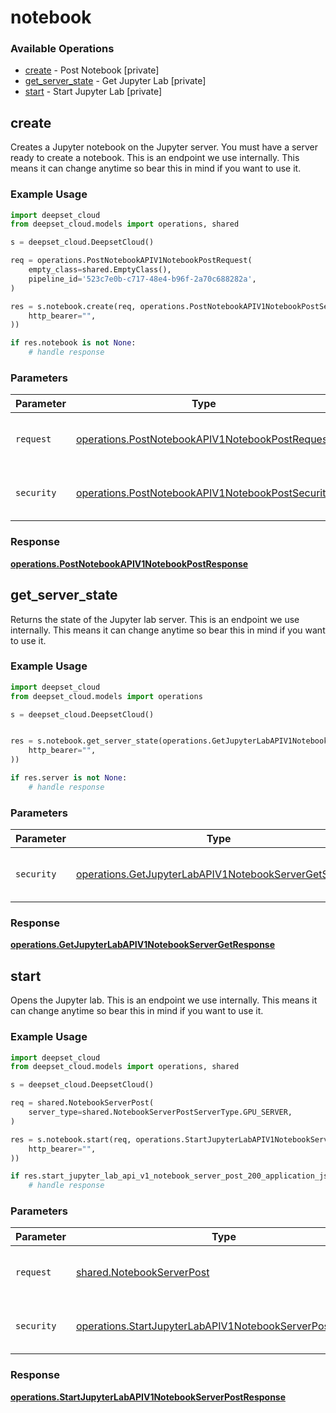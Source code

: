 # notebook

### Available Operations

* [create](#create) - Post Notebook [private]
* [get_server_state](#get_server_state) - Get Jupyter Lab [private]
* [start](#start) - Start Jupyter Lab [private]

## create

Creates a Jupyter notebook on the Jupyter server. You must have a server ready to create a notebook. This is an endpoint we use internally. This means it can change anytime so bear this in mind if you want to use it.

### Example Usage

```python
import deepset_cloud
from deepset_cloud.models import operations, shared

s = deepset_cloud.DeepsetCloud()

req = operations.PostNotebookAPIV1NotebookPostRequest(
    empty_class=shared.EmptyClass(),
    pipeline_id='523c7e0b-c717-48e4-b96f-2a70c688282a',
)

res = s.notebook.create(req, operations.PostNotebookAPIV1NotebookPostSecurity(
    http_bearer="",
))

if res.notebook is not None:
    # handle response
```

### Parameters

| Parameter                                                                                                            | Type                                                                                                                 | Required                                                                                                             | Description                                                                                                          |
| -------------------------------------------------------------------------------------------------------------------- | -------------------------------------------------------------------------------------------------------------------- | -------------------------------------------------------------------------------------------------------------------- | -------------------------------------------------------------------------------------------------------------------- |
| `request`                                                                                                            | [operations.PostNotebookAPIV1NotebookPostRequest](../../models/operations/postnotebookapiv1notebookpostrequest.md)   | :heavy_check_mark:                                                                                                   | The request object to use for the request.                                                                           |
| `security`                                                                                                           | [operations.PostNotebookAPIV1NotebookPostSecurity](../../models/operations/postnotebookapiv1notebookpostsecurity.md) | :heavy_check_mark:                                                                                                   | The security requirements to use for the request.                                                                    |


### Response

**[operations.PostNotebookAPIV1NotebookPostResponse](../../models/operations/postnotebookapiv1notebookpostresponse.md)**


## get_server_state

Returns the state of the Jupyter lab server. This is an endpoint we use internally. This means it can change anytime so bear this in mind if you want to use it.

### Example Usage

```python
import deepset_cloud
from deepset_cloud.models import operations

s = deepset_cloud.DeepsetCloud()


res = s.notebook.get_server_state(operations.GetJupyterLabAPIV1NotebookServerGetSecurity(
    http_bearer="",
))

if res.server is not None:
    # handle response
```

### Parameters

| Parameter                                                                                                                        | Type                                                                                                                             | Required                                                                                                                         | Description                                                                                                                      |
| -------------------------------------------------------------------------------------------------------------------------------- | -------------------------------------------------------------------------------------------------------------------------------- | -------------------------------------------------------------------------------------------------------------------------------- | -------------------------------------------------------------------------------------------------------------------------------- |
| `security`                                                                                                                       | [operations.GetJupyterLabAPIV1NotebookServerGetSecurity](../../models/operations/getjupyterlabapiv1notebookservergetsecurity.md) | :heavy_check_mark:                                                                                                               | The security requirements to use for the request.                                                                                |


### Response

**[operations.GetJupyterLabAPIV1NotebookServerGetResponse](../../models/operations/getjupyterlabapiv1notebookservergetresponse.md)**


## start

Opens the Jupyter lab. This is an endpoint we use internally. This means it can change anytime so bear this in mind if you want to use it.

### Example Usage

```python
import deepset_cloud
from deepset_cloud.models import operations, shared

s = deepset_cloud.DeepsetCloud()

req = shared.NotebookServerPost(
    server_type=shared.NotebookServerPostServerType.GPU_SERVER,
)

res = s.notebook.start(req, operations.StartJupyterLabAPIV1NotebookServerPostSecurity(
    http_bearer="",
))

if res.start_jupyter_lab_api_v1_notebook_server_post_200_application_json_any is not None:
    # handle response
```

### Parameters

| Parameter                                                                                                                              | Type                                                                                                                                   | Required                                                                                                                               | Description                                                                                                                            |
| -------------------------------------------------------------------------------------------------------------------------------------- | -------------------------------------------------------------------------------------------------------------------------------------- | -------------------------------------------------------------------------------------------------------------------------------------- | -------------------------------------------------------------------------------------------------------------------------------------- |
| `request`                                                                                                                              | [shared.NotebookServerPost](../../models/shared/notebookserverpost.md)                                                                 | :heavy_check_mark:                                                                                                                     | The request object to use for the request.                                                                                             |
| `security`                                                                                                                             | [operations.StartJupyterLabAPIV1NotebookServerPostSecurity](../../models/operations/startjupyterlabapiv1notebookserverpostsecurity.md) | :heavy_check_mark:                                                                                                                     | The security requirements to use for the request.                                                                                      |


### Response

**[operations.StartJupyterLabAPIV1NotebookServerPostResponse](../../models/operations/startjupyterlabapiv1notebookserverpostresponse.md)**

